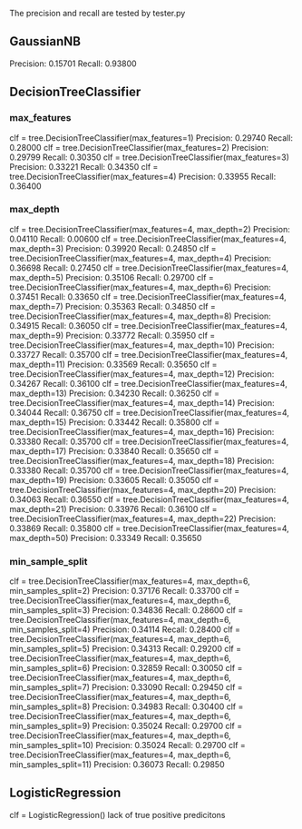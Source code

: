 The precision and recall are tested by tester.py

## GaussianNB

Precision: 0.15701  Recall: 0.93800


## DecisionTreeClassifier
### max_features

clf = tree.DecisionTreeClassifier(max_features=1)
    Precision: 0.29740  Recall: 0.28000
clf = tree.DecisionTreeClassifier(max_features=2)
    Precision: 0.29799  Recall: 0.30350
clf = tree.DecisionTreeClassifier(max_features=3)
    Precision: 0.33221  Recall: 0.34350
clf = tree.DecisionTreeClassifier(max_features=4)
    Precision: 0.33955  Recall: 0.36400

### max_depth

clf = tree.DecisionTreeClassifier(max_features=4, max_depth=2)
    Precision: 0.04110  Recall: 0.00600
clf = tree.DecisionTreeClassifier(max_features=4, max_depth=3)
    Precision: 0.39920  Recall: 0.24850
clf = tree.DecisionTreeClassifier(max_features=4, max_depth=4)
    Precision: 0.36698  Recall: 0.27450
clf = tree.DecisionTreeClassifier(max_features=4, max_depth=5)
    Precision: 0.35106  Recall: 0.29700
clf = tree.DecisionTreeClassifier(max_features=4, max_depth=6)
    Precision: 0.37451  Recall: 0.33650
clf = tree.DecisionTreeClassifier(max_features=4, max_depth=7)
    Precision: 0.35363  Recall: 0.34850
clf = tree.DecisionTreeClassifier(max_features=4, max_depth=8)
    Precision: 0.34915  Recall: 0.36050
clf = tree.DecisionTreeClassifier(max_features=4, max_depth=9)
    Precision: 0.33772  Recall: 0.35950
clf = tree.DecisionTreeClassifier(max_features=4, max_depth=10)
    Precision: 0.33727  Recall: 0.35700
clf = tree.DecisionTreeClassifier(max_features=4, max_depth=11)
    Precision: 0.33569   Recall: 0.35650
clf = tree.DecisionTreeClassifier(max_features=4, max_depth=12)
    Precision: 0.34267  Recall: 0.36100
clf = tree.DecisionTreeClassifier(max_features=4, max_depth=13)
    Precision: 0.34230  Recall: 0.36250
clf = tree.DecisionTreeClassifier(max_features=4, max_depth=14)
    Precision: 0.34044  Recall: 0.36750
clf = tree.DecisionTreeClassifier(max_features=4, max_depth=15)
    Precision: 0.33442  Recall: 0.35800
clf = tree.DecisionTreeClassifier(max_features=4, max_depth=16)
    Precision: 0.33380  Recall: 0.35700
clf = tree.DecisionTreeClassifier(max_features=4, max_depth=17)
    Precision: 0.33840  Recall: 0.35650
clf = tree.DecisionTreeClassifier(max_features=4, max_depth=18)
    Precision: 0.33380  Recall: 0.35700
clf = tree.DecisionTreeClassifier(max_features=4, max_depth=19)
    Precision: 0.33605  Recall: 0.35050
clf = tree.DecisionTreeClassifier(max_features=4, max_depth=20)
    Precision: 0.34063  Recall: 0.36550
clf = tree.DecisionTreeClassifier(max_features=4, max_depth=21)
    Precision: 0.33976  Recall: 0.36100
clf = tree.DecisionTreeClassifier(max_features=4, max_depth=22)
    Precision: 0.33869  Recall: 0.35800
clf = tree.DecisionTreeClassifier(max_features=4, max_depth=50)
    Precision: 0.33349  Recall: 0.35650

### min_sample_split

clf = tree.DecisionTreeClassifier(max_features=4, max_depth=6, min_samples_split=2)
    Precision: 0.37176  Recall: 0.33700
clf = tree.DecisionTreeClassifier(max_features=4, max_depth=6, min_samples_split=3)
    Precision: 0.34836  Recall: 0.28600
clf = tree.DecisionTreeClassifier(max_features=4, max_depth=6, min_samples_split=4)
    Precision: 0.34114  Recall: 0.28400
clf = tree.DecisionTreeClassifier(max_features=4, max_depth=6, min_samples_split=5)
    Precision: 0.34313  Recall: 0.29200
clf = tree.DecisionTreeClassifier(max_features=4, max_depth=6, min_samples_split=6)
    Precision: 0.32859  Recall: 0.30050
clf = tree.DecisionTreeClassifier(max_features=4, max_depth=6, min_samples_split=7)
    Precision: 0.33090  Recall: 0.29450
clf = tree.DecisionTreeClassifier(max_features=4, max_depth=6, min_samples_split=8)
    Precision: 0.34983  Recall: 0.30400
clf = tree.DecisionTreeClassifier(max_features=4, max_depth=6, min_samples_split=9)
    Precision: 0.35024  Recall: 0.29700
clf = tree.DecisionTreeClassifier(max_features=4, max_depth=6, min_samples_split=10)
    Precision: 0.35024  Recall: 0.29700
clf = tree.DecisionTreeClassifier(max_features=4, max_depth=6, min_samples_split=11)
    Precision: 0.36073  Recall: 0.29850

## LogisticRegression

clf = LogisticRegression()
lack of true positive predicitons

